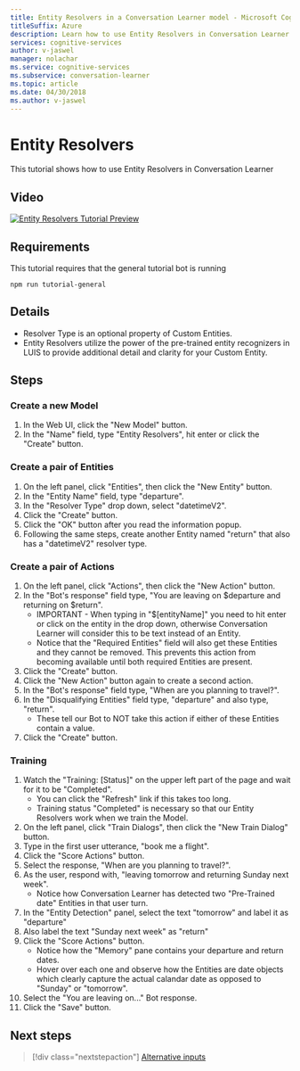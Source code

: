 ```yaml
---
title: Entity Resolvers in a Conversation Learner model - Microsoft Cognitive Services| Microsoft Docs
titleSuffix: Azure
description: Learn how to use Entity Resolvers in Conversation Learner.
services: cognitive-services
author: v-jaswel
manager: nolachar
ms.service: cognitive-services
ms.subservice: conversation-learner
ms.topic: article
ms.date: 04/30/2018
ms.author: v-jaswel
---
```


# Entity Resolvers

This tutorial shows how to use Entity Resolvers in Conversation Learner

## Video

[![Entity Resolvers Tutorial Preview](https://aka.ms/cl_Tutorial_v3_EntityResolvers_Preview)](https://aka.ms/cl_Tutorial_v3_EntityResolvers)

## Requirements
This tutorial requires that the general tutorial bot is running

	npm run tutorial-general

## Details

- Resolver Type is an optional property of Custom Entities.
- Entity Resolvers utilize the power of the pre-trained entity recognizers in LUIS to provide additional detail and clarity for your Custom Entity.

## Steps

### Create a new Model

1. In the Web UI, click the "New Model" button.
2. In the "Name" field, type "Entity Resolvers", hit enter or click the "Create" button.

### Create a pair of Entities

1. On the left panel, click "Entities", then click the "New Entity" button.
2. In the "Entity Name" field, type "departure".
3. In the "Resolver Type" drop down, select "datetimeV2".
4. Click the "Create" button.
5. Click the "OK" button after you read the information popup.
6. Following the same steps, create another Entity named "return" that also has a "datetimeV2" resolver type.

### Create a pair of Actions

1. On the left panel, click "Actions", then click the "New Action" button.
2. In the "Bot's response" field type, "You are leaving on $departure and returning on $return".
	- IMPORTANT - When typing in "$[entityName]" you need to hit enter or click on the entity in the drop down, otherwise Conversation Learner will consider this to be text instead of an Entity.
	- Notice that the "Required Entities" field will also get these Entities and they cannot be removed. This prevents this action from becoming available until both required Entities are present.
3. Click the "Create" button.
4. Click the "New Action" button again to create a second action.
5. In the "Bot's response" field type, "When are you planning to travel?".
6. In the "Disqualifying Entities" field type, "departure" and also type, "return".
	- These tell our Bot to NOT take this action if either of these Entities contain a value.
7. Click the "Create" button.


### Training

1. Watch the "Training: [Status]" on the upper left part of the page and wait for it to be "Completed".
	- You can click the "Refresh" link if this takes too long.
	- Training status "Completed" is necessary so that our Entity Resolvers work when we train the Model.
2. On the left panel, click "Train Dialogs", then click the "New Train Dialog" button.
3. Type in the first user utterance, "book me a flight". 
4. Click the "Score Actions" button.
5. Select the response, "When are you planning to travel?".
6. As the user, respond with, "leaving tomorrow and returning Sunday next week".
	- Notice how Conversation Learner has detected two "Pre-Trained date" Entities in that user turn.
7. In the "Entity Detection" panel, select the text "tomorrow" and label it as "departure"
8. Also label the text "Sunday next week" as "return"
9. Click the "Score Actions" button.
	- Notice how the "Memory" pane contains your departure and return dates.
	- Hover over each one and observe how the Entities are date objects which clearly capture the actual calandar date as opposed to "Sunday" or "tomorrow".
10. Select the "You are leaving on..." Bot response.
11. Click the "Save" button.

## Next steps

> [!div class="nextstepaction"]
> [Alternative inputs](./10-alternative-inputs.md)
